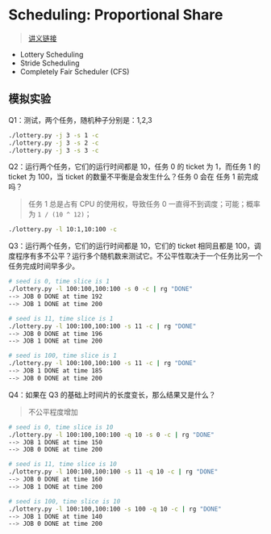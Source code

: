 # Scheduling: Proportional Share

> [讲义链接](https://pages.cs.wisc.edu/~remzi/OSTEP/cpu-sched-lottery.pdf)

- Lottery Scheduling
- Stride Scheduling
- Completely Fair Scheduler (CFS) 



## 模拟实验

Q1：测试，两个任务，随机种子分别是：1,2,3

```bash
./lottery.py -j 3 -s 1 -c
./lottery.py -j 3 -s 2 -c
./lottery.py -j 3 -s 3 -c
```



Q2：运行两个任务，它们的运行时间都是 10，任务 0 的 ticket 为 1，而任务 1 的 ticket 为 100，当 ticket 的数量不平衡是会发生什么？任务 0 会在 任务 1 前完成吗？

> 任务 1 总是占有 CPU 的使用权，导致任务 0 一直得不到调度；可能；概率为 `1 / (10 ^ 12)`；

```bash
./lottery.py -l 10:1,10:100 -c
```



Q3：运行两个任务，它们的运行时间都是 10，它们的 ticket 相同且都是 100，调度程序有多不公平？运行多个随机数来测试它。不公平性取决于一个任务比另一个任务完成时间早多少。

```bash
# seed is 0, time slice is 1
./lottery.py -l 100:100,100:100 -s 0 -c | rg "DONE"
--> JOB 0 DONE at time 192
--> JOB 1 DONE at time 200

# seed is 11, time slice is 1
./lottery.py -l 100:100,100:100 -s 11 -c | rg "DONE"
--> JOB 0 DONE at time 196
--> JOB 1 DONE at time 200

# seed is 100, time slice is 1
./lottery.py -l 100:100,100:100 -s 11 -c | rg "DONE"
--> JOB 1 DONE at time 185
--> JOB 0 DONE at time 200
```



Q4：如果在 Q3 的基础上时间片的长度变长，那么结果又是什么？

> 不公平程度增加

```bash
# seed is 0, time slice is 10
./lottery.py -l 100:100,100:100 -q 10 -s 0 -c | rg "DONE"
--> JOB 1 DONE at time 150
--> JOB 0 DONE at time 200

# seed is 11, time slice is 10
./lottery.py -l 100:100,100:100 -s 11 -q 10 -c | rg "DONE"
--> JOB 0 DONE at time 160
--> JOB 1 DONE at time 200

# seed is 100, time slice is 10
./lottery.py -l 100:100,100:100 -s 100 -q 10 -c | rg "DONE"
--> JOB 1 DONE at time 140
--> JOB 0 DONE at time 200
```